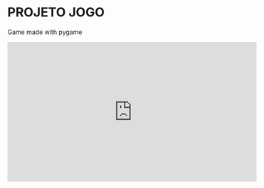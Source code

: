 <h1>PROJETO JOGO</h1>

<p>Game made with pygame</p>

<iframe width="560" height="315" src="https://www.youtube.com/embed/bwmSjveL3Lc" frameborder="0" allow="accelerometer; autoplay; encrypted-media; gyroscope; picture-in-picture" allowfullscreen></iframe>
